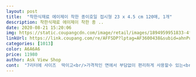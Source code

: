 ```yaml
---
layout: post 
title:  "착한식재료 에이제이 착한 종이호일 접시형 23 x 4.5 cm 120매, 1개" 
description: 착한식재료 에이제이 착한 종 ..
date: 2020-08-21 15:20:06 
img: https://static.coupangcdn.com/image/retail/images/1894959951833-4f1d9c01-0656-46c9-a904-f992cd02959b.jpg 
linkUrl: https://link.coupang.com/re/AFFSDP?lptag=AF3600438&subid=ahnPublicAsk&pageKey=1605950436&itemId=2742847266&vendorItemId=70732882650&traceid=V0-113-5db39776f77aa0b6 
categories: [1013] 
color: A6A6A6 
price: 11980 
author: Ask View Shop 
cont:  "7리터에 사이즈  딱이고<br/>가격적인 면에서 부담없이 편리하게 사용할수 있는<br/>그동안 이런제품 없이 어찌 살았는가 모르겠네요... <br/>ㅎ<br/>기름기도 흐르지 않고, 보기도 좋구<br/>기존 사용하던 롤타입의 종이호일에 비하여<br/>너무나 편리 한 상품인듯 하네요... <br/><br/>다 구운 뒤에는 접시에 한장 깔고 담으니<br/>되더 라구요.<br/><br/>드디어 나도 사용해 보는구나 싶네요<br/>롤타입은 잘라써야 하는데<br/>매수가 120장이라 꽤 많은 편인데, 튼튼한 박스에 포장되어와서 잘 보관하면서 사용할 수 있을거같아요, 다 사용하면 또 재구매하겠습니다! ^^<br/>물론 에어프라이어에 넣어서<br/>사용할때 좋은건 두말할 나위가 없구요<br/>상품평 없어서 망설였는데... <br/><br/>식구들이 너무나 좋아 하네요<br/>어여 사세요^^<br/>옆부분이 높아 좋아요<br/>요즈음 대세인 종이호일<br/>이 제품은 낱개로 접시모양으로 이미 되어 있어서<br/>접시형 종이호일<br/>접시형 종이호일 처음 사용해보는데 생각했던것 보다 품질이 너무좋아요! 받고 에어프라이어랑 프라이팬에 이것저것 요리해봤는데 종이 두께도 얇지 않아서 찢어지거나 하는 불편함도 전혀 없습니다<br/>조리후의 후라이팬은 따로 씻을 필요 없을 정도로 깔끔하구요<br/>특히 날개 높이가 4.<br/>5cm로 높더라구요.<br/>.<br/><br/>특히 접시형 종이호일이라 요리할때 빠르고 간편하게 사용 할 수 있어서 너무 좋아요! 롤로 되어있으면 그때그때 잘라서 쓰기 불편한데 편리해서 강력 추천이요 ! 넘 만족해요 ㅋㅋ<br/>한개씩 빼서 쓰기만 하면<br/>환경적인 측면에서도 좋구요... <br/>ㅋ<br/>후라이팬에 고기 구울때 가름이 튀지않아서 좋구<br/>" 
---
```


